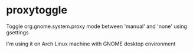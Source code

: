 # proxytoggle
Toggle org.gnome.system.proxy mode between 'manual' and 'none' using gsettings

I'm using it on Arch Linux machine with GNOME desktop environment
